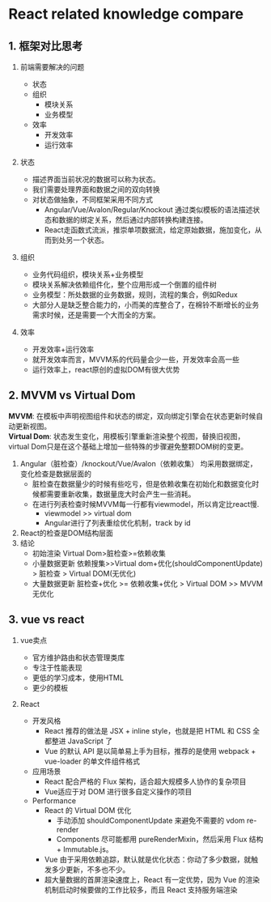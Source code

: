 # React related knowledge compare

## 1. 框架对比思考

1. 前端需要解决的问题
   - 状态
   - 组织
     - 模块关系
     - 业务模型
   - 效率
     - 开发效率
     - 运行效率

2. 状态
   - 描述界面当前状况的数据可以称为状态。
   - 我们需要处理界面和数据之间的双向转换
   - 对状态做抽象，不同框架采用不同方式
     - Angular/Vue/Avalon/Regular/Knockout 通过类似模板的语法描述状态和数据的绑定关系，然后通过内部转换构建连接。
     - React走函数式流派，推崇单项数据流，给定原始数据，施加变化，从而到处另一个状态。

3. 组织
   - 业务代码组织，模块关系+业务模型
   - 模块关系解决依赖组件化，整个应用形成一个倒置的组件树
   - 业务模型：所处数据的业务数据，规则，流程的集合，例如Redux
   - 大部分人是缺乏整合能力的，小而美的库整合了，在棉铃不断增长的业务需求时候，还是需要一个大而全的方案。

4. 效率
   - 开发效率+运行效率 
   - 就开发效率而言，MVVM系的代码量会少一些，开发效率会高一些
   - 运行效率上，react原创的虚拟DOM有很大优势

## 2. MVVM vs Virtual Dom

**MVVM**: 在模板中声明视图组件和状态的绑定，双向绑定引擎会在状态更新时候自动更新视图。  
**Virtual Dom**: 状态发生变化，用模板引擎重新渲染整个视图，替换旧视图，virtual Dom只是在这个基础上增加一些特殊的步骤避免整颗DOM树的变更。

1. Angular（脏检查）/knockout/Vue/Avalon（依赖收集） 均采用数据绑定，变化检查是数据层面的
   - 脏检查在数据量少的时候有些吃亏，但是依赖收集在初始化和数据变化时候都需要重新收集，数据量庞大时会产生一些消耗。
   - 在进行列表检查时候MVVM每一行都有viewmodel，所以肯定比react慢.
     - viewmodel >> virtual dom
     - Angular进行了列表重绘优化机制，track by id
2. React的检查是DOM结构层面
3. 结论
   - 初始渲染 Virtual Dom>脏检查>=依赖收集
   - 小量数据更新 依赖搜集>>Virtual dom+优化(shouldComponentUpdate) > 脏检查 > Virtual DOM(无优化)
   - 大量数据更新 脏检查+优化 >= 依赖收集+优化 > Virtual DOM >> MVVM无优化

## 3. vue vs react

1. vue卖点

   - 官方维护路由和状态管理类库
   - 专注于性能表现
   - 更低的学习成本，使用HTML
   - 更少的模板

2. React
   - 开发风格
     - React 推荐的做法是 JSX + inline style，也就是把 HTML 和 CSS 全都整进 JavaScript 了
     - Vue 的默认 API 是以简单易上手为目标，推荐的是使用 webpack + vue-loader 的单文件组件格式
   - 应用场景
     - React 配合严格的 Flux 架构，适合超大规模多人协作的复杂项目
     - Vue适应于对 DOM 进行很多自定义操作的项目
   - Performance
     - React 的 Virtual DOM 优化
       - 手动添加 shouldComponentUpdate 来避免不需要的 vdom re-render
       - Components 尽可能都用 pureRenderMixin，然后采用 Flux 结构 + Immutable.js。
     - Vue 由于采用依赖追踪，默认就是优化状态：你动了多少数据，就触发多少更新，不多也不少。
     - 超大量数据的首屏渲染速度上，React 有一定优势，因为 Vue 的渲染机制启动时候要做的工作比较多，而且 React 支持服务端渲染